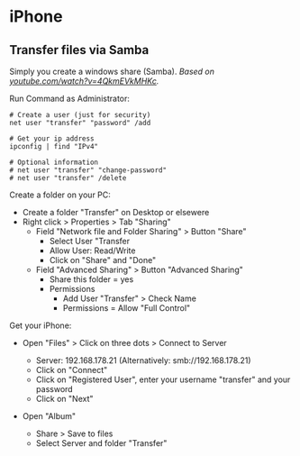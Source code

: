 # iPhone

## Transfer files via Samba

Simply you create a windows share (Samba).
*Based on [youtube.com/watch?v=4QkmEVkMHKc](https://youtube.com/watch?v=4QkmEVkMHKc).*

Run Command as Administrator:

```shell
# Create a user (just for security)
net user "transfer" "password" /add

# Get your ip address
ipconfig | find "IPv4"

# Optional information
# net user "transfer" "change-password"
# net user "transfer" /delete
```

Create a folder on your PC:

* Create a folder "Transfer" on Desktop or elsewere
* Right click > Properties > Tab "Sharing"
  * Field "Network file and Folder Sharing" > Button "Share"
    * Select User "Transfer
    * Allow User: Read/Write
    * Click on "Share" and "Done"
  * Field "Advanced Sharing" > Button "Advanced Sharing"
    * Share this folder = yes
    * Permissions
      * Add User "Transfer" > Check Name
      * Permissions = Allow "Full Control"

Get your iPhone:

* Open "Files" > Click on three dots > Connect to Server
  * Server: 192.168.178.21 (Alternatively: smb://192.168.178.21)
  * Click on "Connect"
  * Click on "Registered User", enter your username "transfer" and your password
  * Click on "Next"

* Open "Album"
  * Share > Save to files
  * Select Server and folder "Transfer"

